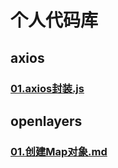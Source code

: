 # 个人代码库 
## axios 
### [01.axios封装.js](content\axios\01.axios封装.js) 
## openlayers 
### [01.创建Map对象.md](content\openlayers\01.创建Map对象.md) 
